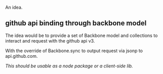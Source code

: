 
An idea.

## github api binding through backbone model

The idea would be to provide a set of Backbone model and collections to interact and request with the github api v3.

With the override of Backbone.sync to output request via jsonp to api.github.com.


_This should be usable as a node package or a client-side lib._